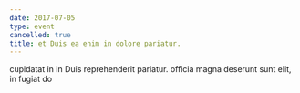 ```yaml
---
date: 2017-07-05
type: event
cancelled: true
title: et Duis ea enim in dolore pariatur.
---
```

cupidatat in in Duis reprehenderit pariatur. officia magna deserunt sunt elit, in fugiat do